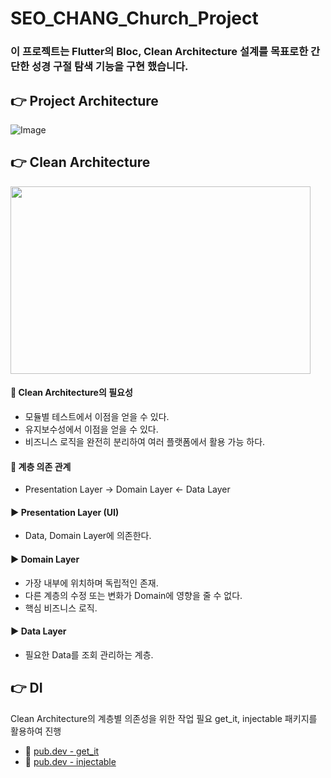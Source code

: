 # SEO_CHANG_Church_Project

### 이 프로젝트는 Flutter의 Bloc, Clean Architecture 설계를 목표로한 간단한 성경 구절 탐색 기능을 구현 했습니다.

## 👉 Project Architecture

![Image](https://github.com/user-attachments/assets/340dc129-cad7-4dfd-81d4-acb836f8de5e)


## 👉 Clean Architecture
<img src = "https://github.com/user-attachments/assets/e3945ef3-edcf-4196-860d-3d13f96f1537" width = "480" height = "300"/>

#### 🎯 Clean Architecture의 필요성
- 모듈별 테스트에서 이점을 얻을 수 있다.
- 유지보수성에서 이점을 얻을 수 있다.
- 비즈니스 로직을 완전히 분리하여 여러 플랫폼에서 활용 가능 하다.

#### 🤝 계층 의존 관계
- Presentation Layer -> Domain Layer <- Data Layer
#### ▶️ Presentation Layer (UI)
- Data, Domain Layer에 의존한다.
#### ▶️ Domain Layer
- 가장 내부에 위치하며 독립적인 존재.
- 다른 계층의 수정 또는 변화가 Domain에 영향을 줄 수 없다.
- 핵심 비즈니스 로직.
#### ▶️ Data Layer
- 필요한 Data를 조회 관리하는 계층.

## 👉 DI
Clean Architecture의 계층별 의존성을 위한 작업 필요 
get_it, injectable 패키지를 활용하여 진행

- 📘 [pub.dev - get_it](https://pub.dev/packages/get_it)
- 📘 [pub.dev - injectable](https://pub.dev/packages/injectable)

